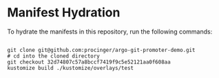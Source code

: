 
# Manifest Hydration

To hydrate the manifests in this repository, run the following commands:

```shell

git clone git@github.com:procinger/argo-git-promoter-demo.git
# cd into the cloned directory
git checkout 32d74807c57a8bccf7419f9c5e52121aa0f608aa
kustomize build ./kustomize/overlays/test
```